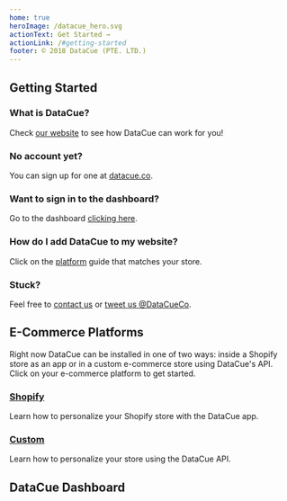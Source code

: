 ```yaml
---
home: true
heroImage: /datacue_hero.svg
actionText: Get Started →
actionLink: /#getting-started
footer: © 2018 DataCue (PTE. LTD.)
---
```


## Getting Started

### What is DataCue?
Check [our website](https://www.datacue.co/) to see how DataCue can work for you!

### No account yet?
You can sign up for one at [datacue.co](https://app.datacue.co/en/sign-up).

### Want to sign in to the dashboard?
Go to the dashboard [clicking here](https://app.datacue.co/).

### How do I add DataCue to my website?
Click on the [platform](#e-commerce-platforms) guide that matches your store.

### Stuck?
Feel free to [contact us](https://datacue.co/contact) or [tweet us @DataCueCo](https://twitter.com/datacueco).


## E-Commerce Platforms
Right now DataCue can be installed in one of two ways: inside a Shopify store as an app or in a custom e-commerce store using DataCue's API. Click on your e-commerce platform to get started.

### [Shopify](/shopify/)
Learn how to personalize your Shopify store with the DataCue app.

### [Custom](/custom/)
Learn how to personalize your store using the DataCue API.


## DataCue Dashboard
<ArticleIndex type="dashboard" />
